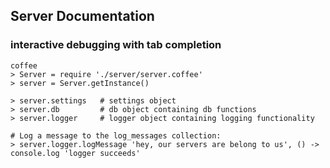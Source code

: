 ## Server Documentation

### interactive debugging with tab completion
    coffee
    > Server = require './server/server.coffee'
    > server = Server.getInstance()

    > server.settings   # settings object
    > server.db         # db object containing db functions
    > server.logger     # logger object containing logging functionality

    # Log a message to the log_messages collection:
    > server.logger.logMessage 'hey, our servers are belong to us', () -> console.log 'logger succeeds'

